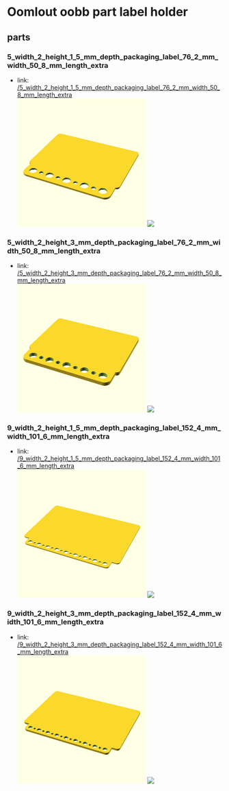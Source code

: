 # Oomlout oobb part label holder


## parts

### 5_width_2_height_1_5_mm_depth_packaging_label_76_2_mm_width_50_8_mm_length_extra
* link: [/5_width_2_height_1_5_mm_depth_packaging_label_76_2_mm_width_50_8_mm_length_extra](5_width_2_height_1_5_mm_depth_packaging_label_76_2_mm_width_50_8_mm_length_extra)  
![](5_width_2_height_1_5_mm_depth_packaging_label_76_2_mm_width_50_8_mm_length_extra/3dpr_300.png)  ![](5_width_2_height_1_5_mm_depth_packaging_label_76_2_mm_width_50_8_mm_length_extra/image_300.jpg)
 

### 5_width_2_height_3_mm_depth_packaging_label_76_2_mm_width_50_8_mm_length_extra
* link: [/5_width_2_height_3_mm_depth_packaging_label_76_2_mm_width_50_8_mm_length_extra](5_width_2_height_3_mm_depth_packaging_label_76_2_mm_width_50_8_mm_length_extra)  
![](5_width_2_height_3_mm_depth_packaging_label_76_2_mm_width_50_8_mm_length_extra/3dpr_300.png)  ![](5_width_2_height_3_mm_depth_packaging_label_76_2_mm_width_50_8_mm_length_extra/image_300.jpg)
 

### 9_width_2_height_1_5_mm_depth_packaging_label_152_4_mm_width_101_6_mm_length_extra
* link: [/9_width_2_height_1_5_mm_depth_packaging_label_152_4_mm_width_101_6_mm_length_extra](9_width_2_height_1_5_mm_depth_packaging_label_152_4_mm_width_101_6_mm_length_extra)  
![](9_width_2_height_1_5_mm_depth_packaging_label_152_4_mm_width_101_6_mm_length_extra/3dpr_300.png)  ![](9_width_2_height_1_5_mm_depth_packaging_label_152_4_mm_width_101_6_mm_length_extra/image_300.jpg)
 

### 9_width_2_height_3_mm_depth_packaging_label_152_4_mm_width_101_6_mm_length_extra
* link: [/9_width_2_height_3_mm_depth_packaging_label_152_4_mm_width_101_6_mm_length_extra](9_width_2_height_3_mm_depth_packaging_label_152_4_mm_width_101_6_mm_length_extra)  
![](9_width_2_height_3_mm_depth_packaging_label_152_4_mm_width_101_6_mm_length_extra/3dpr_300.png)  ![](9_width_2_height_3_mm_depth_packaging_label_152_4_mm_width_101_6_mm_length_extra/image_300.jpg)
 
